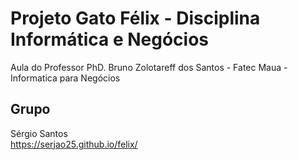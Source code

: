 # Projeto Gato Félix  - Disciplina Informática e Negócios
Aula do Professor PhD. Bruno Zolotareff dos Santos - Fatec Maua - Informatica para Negócios

## Grupo
Sérgio Santos <br>
https://serjao25.github.io/felix/
